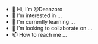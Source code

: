 - 👋 Hi, I’m @Deanzoro
- 👀 I’m interested in ...
- 🌱 I’m currently learning ...
- 💞️ I’m looking to collaborate on ...
- 📫 How to reach me ...

<!---
Deanzoro/Deanzoro is a ✨ special ✨ repository because its `README.md` (this file) appears on your GitHub profile.
You can click the Preview link to take a look at your changes.
--->
